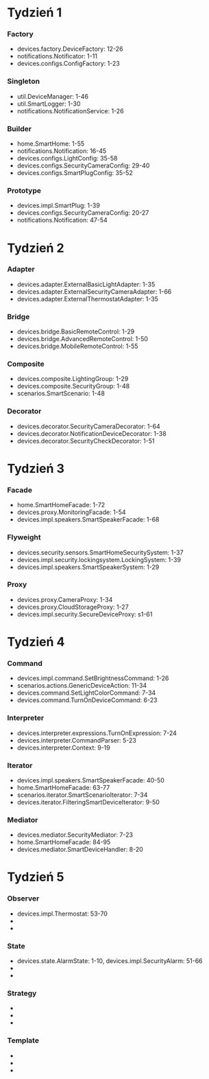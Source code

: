 # Tydzień 1
### Factory
- devices.factory.DeviceFactory: 12-26
- notifications.Notificator: 1-11
- devices.configs.ConfigFactory: 1-23
### Singleton
- util.DeviceManager: 1-46
- util.SmartLogger: 1-30
- notifications.NotificationService: 1-26
### Builder
- home.SmartHome: 1-55
- notifications.Notification: 16-45
- devices.configs.LightConfig: 35-58
- devices.configs.SecurityCameraConfig: 29-40
- devices.configs.SmartPlugConfig: 35-52
### Prototype
- devices.impl.SmartPlug: 1-39
- devices.configs.SecurityCameraConfig: 20-27
- notifications.Notification: 47-54
# Tydzień 2
### Adapter
- devices.adapter.ExternalBasicLightAdapter: 1-35
- devices.adapter.ExternalSecurityCameraAdapter: 1-66
- devices.adapter.ExternalThermostatAdapter: 1-35
### Bridge
- devices.bridge.BasicRemoteControl: 1-29
- devices.bridge.AdvancedRemoteControl: 1-50
- devices.bridge.MobileRemoteControl: 1-55
### Composite
- devices.composite.LightingGroup: 1-29
- devices.composite.SecurityGroup: 1-48
- scenarios.SmartScenario: 1-48
### Decorator
- devices.decorator.SecurityCameraDecorator: 1-64
- devices.decorator.NotificationDeviceDecorator: 1-38
- devices.decorator.SecurityCheckDecorator: 1-51
# Tydzień 3
### Facade
- home.SmartHomeFacade: 1-72
- devices.proxy.MonitoringFacade: 1-54
- devices.impl.speakers.SmartSpeakerFacade: 1-68
### Flyweight
- devices.security.sensors.SmartHomeSecuritySystem: 1-37
- devices.impl.security.lockingsystem.LockingSystem: 1-39
- devices.impl.speakers.SmartSpeakerSystem: 1-29
### Proxy
- devices.proxy.CameraProxy: 1-34
- devices.proxy.CloudStorageProxy: 1-27
- devices.impl.security.SecureDeviceProxy: s1-61
# Tydzień 4
### Command
- devices.impl.command.SetBrightnessCommand: 1-26
- scenarios.actions.GenericDeviceAction: 11-34
- devices.command.SetLightColorCommand: 7-34
- devices.command.TurnOnDeviceCommand: 6-23
### Interpreter
- devices.interpreter.expressions.TurnOnExpression: 7-24
- devices.interpreter.CommandParser: 5-23
- devices.interpreter.Context: 9-19
### Iterator 
- devices.impl.speakers.SmartSpeakerFacade: 40-50
- home.SmartHomeFacade: 63-77
- scenarios.iterator.SmartScenarioIterator: 7-34
- devices.iterator.FilteringSmartDeviceIterator: 9-50
### Mediator
- devices.mediator.SecurityMediator: 7-23
- home.SmartHomeFacade: 84-95
- devices.mediator.SmartDeviceHandler: 8-20
# Tydzień 5
### Observer
- devices.impl.Thermostat: 53-70
- 
- 
### State
- devices.state.AlarmState: 1-10, devices.impl.SecurityAlarm: 51-66
- 
- 
### Strategy
- 
- 
- 
### Template
- 
- 
- 
